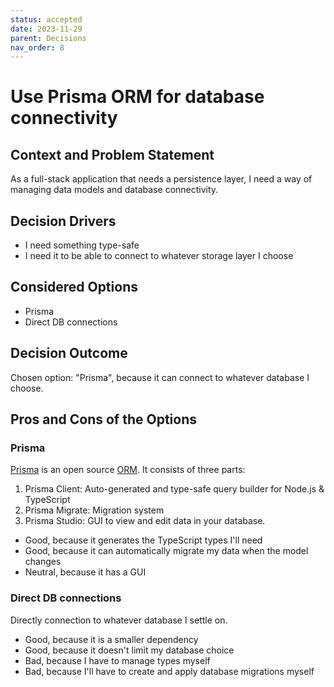 ```yaml
---
status: accepted
date: 2023-11-29
parent: Decisions
nav_order: 8
---
```


# Use Prisma ORM for database connectivity

## Context and Problem Statement

As a full-stack application that needs a persistence layer, I need a way of managing data models and database connectivity.

## Decision Drivers

- I need something type-safe
- I need it to be able to connect to whatever storage layer I choose

## Considered Options

- Prisma
- Direct DB connections

## Decision Outcome

Chosen option: "Prisma", because it can connect to whatever database I choose.

## Pros and Cons of the Options

### Prisma

[Prisma](https://www.prisma.io/) is an open source [ORM](https://en.wikipedia.org/wiki/Object%E2%80%93relational_mapping). It consists of three parts:

1. Prisma Client: Auto-generated and type-safe query builder for Node.js & TypeScript
2. Prisma Migrate: Migration system
3. Prisma Studio: GUI to view and edit data in your database.

- Good, because it generates the TypeScript types I'll need
- Good, because it can automatically migrate my data when the model changes
- Neutral, because it has a GUI

### Direct DB connections

Directly connection to whatever database I settle on.

- Good, because it is a smaller dependency
- Good, because it doesn't limit my database choice
- Bad, because I have to manage types myself
- Bad, because I'll have to create and apply database migrations myself
